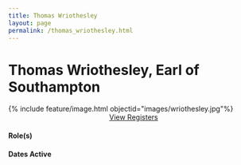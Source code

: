 ```yaml
---
title: Thomas Wriothesley
layout: page
permalink: /thomas_wriothesley.html
---
```


<h1 class="text-center">Thomas Wriothesley, Earl of Southampton</h1>

<div class="row p-5">
<div class="col-md-6">{% include feature/image.html objectid="images/wriothesley.jpg"%}</div>
<div class="col-md-6">
<div class="p-3" style="text-align:center;">
<a href="{{ '/browse.html' | relative_url }}#Thomas Wriothesley" class="btn btn-custom">View Registers</a></div>
<h4>Role(s)</h4>

<h4>Dates Active</h4>
</div>
</div>